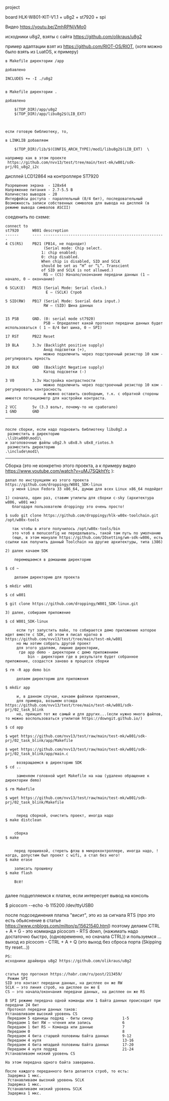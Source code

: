 project

board HLK-W801-KIT-V1.1 + u8g2 + st7920 + spi

Видео
https://youtu.be/ZmhRPNjVMo0

исходники u8g2, взяты с сайта https://github.com/olikraus/u8g2

пример адаптации взят из https://github.com/RIOT-OS/RIOT, (хотя можно было взять из LuatOS, к примеру)

~~~
в Makefile директории /app

добавлено

INCLUDES += -I ./u8g2
~~~


~~~

в Makefile директории .

добавлено

    $(TOP_DIR)/app/u8g2 
    $(TOP_DIR)/app/libu8g2$(LIB_EXT) 



если готовую библиотеку, то,

в LINKLIB добавляем

    $(TOP_DIR)/lib/$(CONFIG_ARCH_TYPE)/mod1/libu8g2$(LIB_EXT)  \

например как в этом проекте
 https://github.com/nvv13/test/tree/main/test-mk/w801/sdk-prj/01_u8g2_i2c

~~~





дисплей
 LCD12864 на контроллере ST7920
~~~
Разрешение экрана  - 128x64
Напряжение питания - 2.7-5.5 В
Количество выводов - 20
Интерфейсы доступа - параллельный (8/4 бит), последовательный
Возможность записи собственных символов для вывода на дисплей (в режиме вывода символов ASCII)
~~~



соеденить по схеме:
~~~
connect to
st7920      W801 descreption
------      ---- ------------------------------------------------------
4 CS(RS)    PB21 (PB14, не подходит)
                 (Serial mode: Chip select.
				1: chip enabled;
				0: chip disabled.
				When chip is disabled, SID and SCLK
				should be set as “H” or “L”. Transcient
				of SID and SCLK is not allowed.)
                 RS — (CS) Начало/окончание передачи данных (1 — начало, 0 — окончание)
          
6 SCLK(E)   PB15 (Serial Mode: Serial clock.)
                  E — (SCLK) Строб
 
5 SID(RW)   PB17 (Serial Mode: Sserial data input.)
                 RW — (SID) Шина данных
 

15 PSB      GND. (0: serial mode st7920)
                 PSB — Определяет какой протокол передачи данных будет использоваться ( 1 — 8/4 бит шина, 0 — SPI)

17 RST      PB22 Reset
 
19 BLA      3.3v (Backlight positive supply)
                 Анод подсветки (+), 
                 можно подключить через подстроечный резистор 10 ком - регулировать яркость

20 BLK      GND  (Backlight Negative supply)
                 Катод подсветки (-)

3 V0        3.3v Настройка контрастности
                 можно подключить через подстроечный резистор 10 ком - регулировать контрасность
                 а можно оставить свободным, т.к. с обратной стороны имеется потенциометр для настройки контраста.

2 VCC       5v (3.3 вольт, почему-то не сработало)
1 GND       GND
~~~


-----------------------------

~~~

после сборки, если надо подновить библиотеку libu8g2.a 
 разместить в директорию 
.\lib\w800\mod1\
и заголовочные файлы u8g2.h u8x8.h u8x8_riotos.h
 разместить директорию
.\include\mod1\

~~~


-----------------------------


Сборка  (это не конкретно этого проекта, а к примеру видео https://www.youtube.com/watch?v=uMJ7SQkhtYc ):
~~~
делал по инструкциям из этого проекта https://github.com/droppingy/W801_SDK-linux
   у меня Linux Fedora 33 x86_64, думаю для всех Linux x86_64 подойдет

1) сначала, один раз, ставим утилиты для сборки c-sky (архитектура w806, w801 мк)
   благодаря пользователю droppingy это очень просто!  

$ sudo git clone https://github.com/droppingy/hlk-w80x-toolchain.git /opt/w80x-tools

   так чтобы в итоге получилось /opt/w80x-tools/bin
   это чтоб в menuconfig не переделывать, такой там путь по умолчанию
   (еще, в этом мануале https://github.com/IOsetting/wm-sdk-w806, есть ссылки как получить данный Toolchain на другие архитектуры, типа i386)

2) далее качаем SDK

    перемещаемся в домашнюю директорию
 
$ cd ~

    делаем директорию для проекта

$ mkdir w801

$ cd w801  

$ git clone https://github.com/droppingy/W801_SDK-linux.git

3) далее, собираем приложение

$ cd W801_SDK-linux

     если тут запустить make, то собирается демо приложение которое идет вместе с SDK, об этом я писал кратко в https://github.com/nvv13/test/tree/main/test-mk/w801 
     но мы хотим собрать другой проект
     для этого удаляем, лишние директории, 
      где app demo - директории с демо приложением
          bin - директория где в результате будет собранное приложение, создастся заново в процессе сборки

$ rm -R app demo bin

     делаем директорию для приложения

$ mkdir app

     и, в данном случае, качаем файлики приложения, 
     для примера, возьмем отсюда https://github.com/nvv13/test/tree/main/test-mk/w801/sdk-prj/02_task_blink
     но, принцип тот же самый и для других...(если нужно много файлов, то можно воспользоваться утилитой https://downgit.github.io/)

$ cd app

$ wget https://github.com/nvv13/test/raw/main/test-mk/w801/sdk-prj/02_task_blink/app/Makefile

$ wget https://github.com/nvv13/test/raw/main/test-mk/w801/sdk-prj/02_task_blink/app/main.c

     возвращаемся в директорию SDK
$ cd ..

     заменяем головной wget Makefile на наш (удалено обращение к директории demo)

$ rm Makefile

$ wget https://github.com/nvv13/test/raw/main/test-mk/w801/sdk-prj/02_task_blink/Makefile


     перед сборкой, очистить проект, иногда надо
$ make distclean


    сборка
$ make 


    перед прошивкой, стереть флэш в микроконтроллере, иногда надо, !когда, допустим был проект с wifi, а стал без него!
$ make erase

    записать прошивку
$ make flash

    Всё!


~~~






  далее подцепляемся к платке, если интересует вывод на консоль

$ picocom --echo -b 115200 /dev/ttyUSB0

  после подсоединения платка "висит", это из за сигнала RTS (про это есть обьяснение в статье https://www.cnblogs.com/milton/p/15621540.html)
  поэтому делаем CTRL + A + G   - это комманда picocom - RTS down, (нажимать надо достаточно быстро, (одновременно, но сначала CTRL))
  и пользуемся ...
          выход из picocom - CTRL + A + Q  (это выход без сброса порта (Skipping tty reset...))




~~~
PS:
исходники драйвера u8g2 https://github.com/olikraus/u8g2


статья про протокол https://habr.com/ru/post/213459/
 Режим SPI
SID это контакт передачи данных, на дисплее он же RW
SCLK – это линия строб, на дисплее он же E
CS – это начала/окончания передачи данных, на дисплее он же RS

В SPI режиме передача одной команды или 1 байта данных происходит при передачи 24 бит
 Протокол передачи данных таков:
Устанавливаем высокий уровень CS
 Передаем 5 единицы подряд - биты синхр             1-5
 Передаем 1 бит RW – чтения или запись              6
 Передаем 1 бит RS – Команда или данные             7
 Передаем 0                                         8
 Передаем 4 бита старшей половины байта данных      9-12
 Передаем 4 нуля                                    13-16
 Передаем 4 бита младшей половины байта данных      17-20
 Передаем 4 нуля подряд                             21-24
Устанавливаем низкий уровень CS

На этом передача одного байта завершена.

После каждого переданного бита делается строб, то есть:
 Задержка 1 мкс.
 Устанавливаем высокий уровень SCLK
 Задержка 1 мкс.
 Устанавливаем низкий уровень SCLK
 Задержка 1 мкс.

~~~






